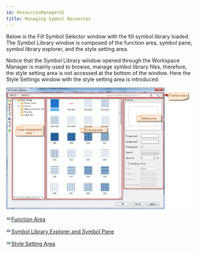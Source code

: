 ```yaml
---
id: ResourcesManagerUI
title: Managing Symbol Resources 
---  
```



Below is the Fill Symbol Selector window with the fill symbol library loaded. The Symbol Library window is composed of the function area, symbol pane, symbol library explorer, and the style setting area.

Notice that the Symbol Library window opened through the Workspace Manager is mainly used to browse, manage symbol library files, therefore, the style setting area is not accessed at the bottom of the window. Here the Style Settings window with the style setting area is introduced.

![](img-en/SymLibManagerUI.png)  
  
![](../../img/smalltitle.png)[Function Area](ManagerUIFunctions.htm)

![](../../img/smalltitle.png)[Symbol Library Explorer and Symbol Pane](ManagerUIGroupBrowse.htm)

![](../../img/smalltitle.png)[Style Setting Area](ManagerUISymStyle.htm)